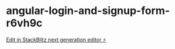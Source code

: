 # angular-login-and-signup-form-r6vh9c

[Edit in StackBlitz next generation editor ⚡️](https://stackblitz.com/~/github.com/iliasrogaris/angular-login-and-signup-form-r6vh9c)